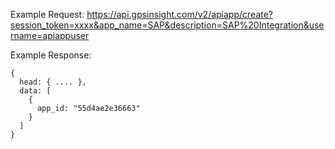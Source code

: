 Example Request: https://api.gpsinsight.com/v2/apiapp/create?session_token=xxxx&app_name=SAP&description=SAP%20Integration&username=apiappuser

Example Response:

    {
      head: { .... },
      data: [
        {
          app_id: "55d4ae2e36663"
        }
      ]
    }
